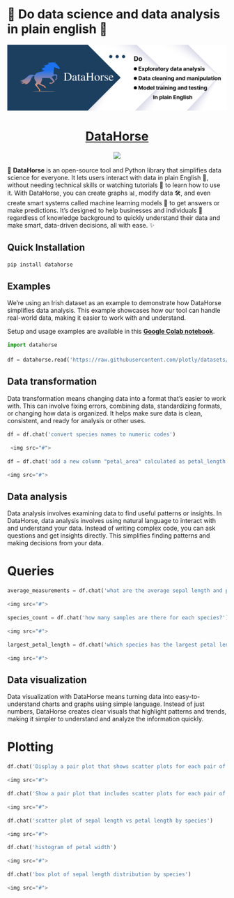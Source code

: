 # 🎉 Do data science and data analysis in plain english 🌟

<p align="">
  <a href="https://datahorse.ai/">
    <img src="image.png" height="">
  </a>
  <h1 align="center">
    <a href="https://datahorse.ai/">DataHorse</a>
  </h1>
</p>

<p align="center">
  <a href="https://www.linkedin.com/showcase/data-horse"> 
    <img
      src="https://img.shields.io/badge/LINKEDIN-blue.svg?style=for-the-badge&logo=read-the-docs&logoColor=white&labelColor=000000&logoWidth=20">
  </a>
</p>

🚀 **DataHorse** is an open-source tool and Python library that simplifies data science for everyone. It lets users interact with data in plain English 📝, without needing technical skills or watching tutorials 🎥 to learn how to use it. With DataHorse, you can create graphs 📊, modify data 🛠️, and even create smart systems called machine learning models 🤖 to get answers or make predictions. It’s designed to help businesses and individuals 💼 regardless of knowledge background to quickly understand their data and make smart, data-driven decisions, all with ease. ✨

## Quick Installation

```bash
pip install datahorse
```

## Examples
We’re using an Irish dataset as an example to demonstrate how DataHorse simplifies data analysis. This example showcases how our tool can handle real-world data, making it easier to work with and understand.

Setup and usage examples are available in this **[Google Colab notebook](https://colab.research.google.com/drive/1brAw2Qj_VnlTbzcfjm5sCOaQbNl7Disd?usp=sharing)**.

```python
import datahorse

df = datahorse.read('https://raw.githubusercontent.com/plotly/datasets/master/iris-data.csv')
```

## Data transformation
Data transformation means changing data into a format that’s easier to work with. This can involve fixing errors, combining data, standardizing formats, or changing how data is organized. It helps make sure data is clean, consistent, and ready for analysis or other uses.

```python
df = df.chat('convert species names to numeric codes')
```

```python
 <img src="#">
```

```python
df = df.chat('add a new column "petal_area" calculated as petal_length * petal_width')
```

```python
<img src="#">
```

## Data analysis
Data analysis involves examining data to find useful patterns or insights. In DataHorse, data analysis involves using natural language to interact with and understand your data. Instead of writing complex code, you can ask questions and get insights directly. This simplifies finding patterns and making decisions from your data.

# Queries

```python
average_measurements = df.chat('what are the average sepal length and petal width for each species?')
```

```python
<img src="#">
```

```python
species_count = df.chat('how many samples are there for each species?')
```

```python
<img src="#">
```

```python
largest_petal_length = df.chat('which species has the largest petal length?')
```

```python
<img src="#">
```

## Data visualization
Data visualization with DataHorse means turning data into easy-to-understand charts and graphs using simple language. Instead of just numbers, DataHorse creates clear visuals that highlight patterns and trends, making it simpler to understand and analyze the information quickly.

# Plotting
```python
df.chat('Display a pair plot that shows scatter plots for each pair of features and includes color-coding by species.')
```

```python
<img src="#">
```

```python
df.chat('Show a pair plot that includes scatter plots for each pair of features, and histograms along the diagonal to show the distribution of each feature.')
```

```python
<img src="#">
```

```python
df.chat('scatter plot of sepal length vs petal length by species')
```

```python
<img src="#">
```

```python
df.chat('histogram of petal width')
```

```python
<img src="#">
```

```python
df.chat('box plot of sepal length distribution by species')
```

```python
<img src="#">
```
